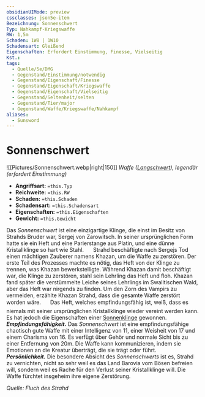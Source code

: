 ```yaml
---
obsidianUIMode: preview
cssclasses: json5e-item
Bezeichnung: Sonnenschwert
Typ: Nahkampf-Kriegswaffe
RW: 1,5m
Schaden: 1W8 | 1W10
Schadensart: Gleißend
Eigenschaften: Erfordert Einstimmung, Finesse, Vielseitig
Kst.:
tags:
  - Quelle/5e/DMG
  - Gegenstand/Einstimmung/notwendig
  - Gegenstand/Eigenschaft/Finesse
  - Gegenstand/Eigenschaft/Kriegswaffe
  - Gegenstand/Eigenschaft/Vielseitig
  - Gegenstand/Seltenheit/selten
  - Gegenstand/Tier/major
  - Gegenstand/Waffe/Kriegswaffe/Nahkampf
aliases:
  - Sunsword
---
```

# Sonnenschwert
![[Pictures/Sonnenschwert.webp|right|150]]
*Waffe ([Langschwert](Langschwert.md)), legendär (erfordert Einstimmung)*

- **Angriffsart:** `=this.Typ`
- **Reichweite:** `=this.RW`
- **Schaden:** `=this.Schaden`
- **Schadensart:** `=this.Schadensart`
- **Eigenschaften:** `=this.Eigenschaften`
- **Gewicht:** `=this.Gewicht`

Das _Sonnenschwert_ ist eine einzigartige Klinge, die einst im Besitz von Strahds Bruder war, Sergej von Zarowitsch. In seiner ursprünglichen Form hatte sie ein Heft und eine Parierstange aus Platin, und eine dünne Kristallklinge so hart wie Stahl.
$\quad$ Strahd beschäftigte nach Sergejs Tod einen mächtigen Zauberer namens Khazan, um die Waffe zu zerstören. Der erste Teil des Prozesses machte es nötig, das Heft von der Klinge zu trennen, was Khazan bewerkstelligte. Während Khazan damit beschäftigt war, die Klinge zu zerstören, stahl sein Lehrling das Heft und floh. Khazan fand später die verstümmelte Leiche seines Lehrlings im Swalitischen Wald, aber das Heft war nirgends zu finden. Um den Zorn des Vampirs zu vermeiden, erzählte Khazan Strahd, dass die gesamte Waffe zerstört worden wäre.
$\quad$ Das Heft, welches empfindungsfähig ist, weiß, dass es niemals mit seiner ursprünglichen Kristallklinge wieder vereint werden kann. Es hat jedoch die Eigenschaften einer [Sonnenklinge](../../../05%20-%20Wikipedia/Wikipedia%20der%20Vergessenen%20Reiche/Kompendium/Gegenstände/Sonnenklinge.md) gewonnen.
$\quad$ **_Empfindungsfähigkeit._** Das _Sonnenschwert_ ist eine empfindungsfähige chaotisch gute Waffe mit einer Intelligenz von 11, einer Weisheit von 17 und einem Charisma von 16. Es verfügt über Gehör und normale Sicht bis zu einer Entfernung von 20m. Die Waffe kann kommunizieren, indem sie Emotionen an die Kreatur überträgt, die sie trägt oder führt.
$\quad$ **_Persönlichkeit._** Die besondere Absicht des _Sonnenschwerts_ ist es, Strahd zu vernichten, nicht so sehr weil es das Land Barovia vom Bösen befreien will, sondern weil es Rache für den Verlust seiner Kristallklinge will. Die Waffe fürchtet insgeheim ihre eigene Zerstörung.

*Quelle: Fluch des Strahd*